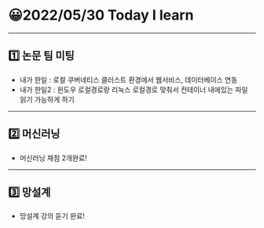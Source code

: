 # 😀2022/05/30 Today I learn
-------------------------
## 1️⃣ 논문 팀 미팅 
  * 내가 한일 : 로컬 쿠버네티스 클러스트 환경에서 웹서비스, 데이터베이스 연동
  * 내가 한일2 : 윈도우 로컬경로랑 리눅스 로컬경로 맞춰서 컨테이너 내에있는 파일 읽기 가능하게 하기 
------------------------
## 2️⃣ 머신러닝
  * 머신러닝 채점 2개완료!
----------------------------
## 3️⃣ 망설계
  * 망설계 강의 듣기 완료!
